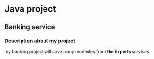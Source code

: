 # Java project
## Banking service

### Description about my project
my banking project will sove many modeules from **the Experts**
*services*

